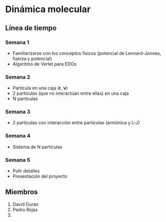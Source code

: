 # Dinámica molecular

## Línea de tiempo

### Semana 1

- Familiarizarse con los conceptos físicos (potencial de Lennard-Jonnes, fuerza y potencial)
- Algoritmo de Verlet para EDOs

### Semana 2

- Partícula en una caja (**r**, **v**)
- 2 partículas (que no interactúan entre ellas) en una caja
- N partículas

### Semana 3

- 2 partículas con interacción entre partículas (armónica y L-J)

### Semana 4

- Sistema de N partículas

### Semana 5

- Pulir detalles
- Presentación del proyecto

## Miembros

1. David Duran
2. Pedro Rojas
3. 
